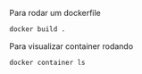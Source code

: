 Para rodar um dockerfile

```bash
docker build .
```

Para visualizar container rodando
```bash
docker container ls
```
